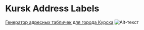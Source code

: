 # Kursk Address Labels

[Генератор адресных табличек для города Курска](http://address.rkursk.ru/)
![Alt-текст](https://github.com/yri066/Kursk_Address_Labels/blob/master/photo/IMG_20211016_130341.jpg?raw=true "Пример адресной таблички")
